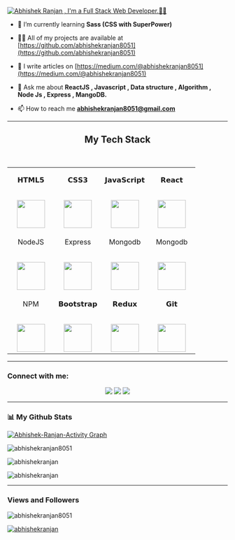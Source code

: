 [![Abhishek Ranjan , I'm a Full Stack Web Developer.🧑‍💻](https://pimp-my-readme.webapp.io/pimp-my-readme/wavy-banner?subtitle=I%27m%20a%20Full%20Stack%20Web%20Developer.%F0%9F%A7%91%E2%80%8D%F0%9F%92%BB&title=Abhishek%20Ranjan%20)](https://abhishekranjanportfolio.vercel.app/)

- 🌱 I’m currently learning **Sass (CSS with SuperPower)**

- 👨‍💻 All of my projects are available at [https://github.com/abhishekranjan8051](https://github.com/abhishekranjan8051)

- 📝 I write articles on [https://medium.com/@abhishekranjan8051](https://medium.com/@abhishekranjan8051)

- 💬 Ask me about **ReactJS , Javascript , Data structure , Algorithm , Node Js , Express , MangoDB.**

- 📫 How to reach me **abhishekranjan8051@gmail.com**

<hr />

<h2 align="center" border="0">My Tech Stack</h2>

<br>

<table align="center">

<tbody>

<tr valign="top">

<td width="25%" align="center">

<span>𝗛𝗧𝗠𝗟𝟱</span><br><br>

<img height="64px" src="https://cdn.svgporn.com/logos/html-5.svg">

</td>

<td width="25%" align="center">

<span>𝗖𝗦𝗦𝟯</span><br><br>

<img height="64px" src="https://cdn.svgporn.com/logos/css-3.svg">

</td>

<td width="25%" align="center">

<span>𝗝𝗮𝘃𝗮𝗦𝗰𝗿𝗶𝗽𝘁</span><br><br>

<img height="64px" src="https://cdn.svgporn.com/logos/javascript.svg">

</td>

<td width="25%" align="center">

<span>𝗥𝗲𝗮𝗰𝘁</span><br><br>

<img height="64px" src="https://cdn.svgporn.com/logos/react.svg">

</td>

</tr>

<tr valign="top">

<td width="25%" align="center">

<span>NodeJS</span><br><br>

<img height="64px" src="https://cdn.svgporn.com/logos/nodejs.svg">

</td>

<td width="25%" align="center">

<span>Express</span><br><br>

<img height="64px" src="https://cdn.svgporn.com/logos/express.svg">

</td>

<td width="25%" align="center">

<span>Mongodb</span><br><br>

<img height="64px" src="https://cdn.svgporn.com/logos/mongodb.svg">

</td>
  
<td width="25%" align="center">

<span>Mongodb</span><br><br>

<img height="64px" src="https://cdn.svgporn.com/logos/mysql.svg">

</td>
  </tr>
  <tr valign="top">
<td width="25%" align="center">

<span>NPM</span><br><br>

<img height="64px" src="https://cdn.svgporn.com/logos/npm-icon.svg">

</td>


<td width="25%" align="center">

<span>𝗕𝗼𝗼𝘁𝘀𝘁𝗿𝗮𝗽</span><br><br>

<img height="64px" src="https://cdn.svgporn.com/logos/bootstrap.svg">

</td>

<td width="25%" align="center">

<span>𝗥𝗲𝗱𝘂𝘅</span><br><br>

<img height="64px" src="https://cdn.svgporn.com/logos/redux.svg">

</td>

<td width="25%" align="center">

<span>𝗚𝗶𝘁</span><br><br>

<img height="64px" src="https://cdn.svgporn.com/logos/git-icon.svg">

</td>


</tr>

</tbody>

</table>

<hr>

<h3 align="left">Connect with me:</h3>
<p align="center">
  <a href="https://www.linkedin.com/in/abhishek-ranjan-8051/"><img src="https://img.shields.io/badge/LinkedIn-0077B5?style=for-the-badge&logo=linkedin&logoColor=white"></a>
  <a href="https://twitter.com/A_Ranjan8051"><img src="https://img.shields.io/badge/twitter-1c9ceb?style=for-the-badge&logo=twitter&logoColor=white"></a>
  <a href="https://codepen.io/abhishekranjan"><img src="https://img.shields.io/badge/codepen-1d1e22?style=for-the-badge&logo=codepen&logoColor=white"></a>
 
</p>
<hr />

<h3> 📊 My Github Stats</h3>
<a href="https://github.com/abhisheekranjan8051/github-readme-activity-graph"><img alt="Abhishek-Ranjan-Activity Graph" src="https://activity-graph.herokuapp.com/graph?username=abhishekranjan8051&bg_color=0D1117&color=e8f4fd&line=f98c03&point=FFFFFF&hide_border=true" /></a>
<p><img align="center" src="https://github-readme-stats.vercel.app/api/top-langs?username=abhishekranjan8051&show_icons=true&locale=en&layout=compact&theme=dark&ring=FFB19A&hide_border=true&currStreakNum=F6A085&fire=F6A085&currStreakLabel=F6A085" alt="abhishekranjan8051" /></p>

<p><img align="center" src="https://github-readme-stats.vercel.app/api?username=abhishekranjan8051&show_icons=true&locale=en&theme=dark&ring=FFB19A&hide_border=true&currStreakNum=F6A085&fire=F6A085&currStreakLabel=F6A085" alt="abhishekranjan" /></p>

<p><img align="center" src="https://github-readme-streak-stats.herokuapp.com/?user=abhishekranjan8051&theme=dark&ring=FFB19A&hide_border=true&currStreakNum=F6A085&fire=F6A085&currStreakLabel=F6A085" alt="abhishekranjan" /></p>

<hr />
<h3> Views and Followers </h3>
<p align="left"> <img src="https://komarev.com/ghpvc/?username=abhishekranjan8051&label=Profile%20views&color=0e75b6&style=flat" alt="abhishekranjan8051" /> </p>

<p align=""> <a href="https://twitter.com/A_Ranjan8051" target="blank"><img src="https://img.shields.io/twitter/follow/A_ranjan8051?logo=twitter&style=for-the-badge" alt="abhishekranjan" /></a> </p>
